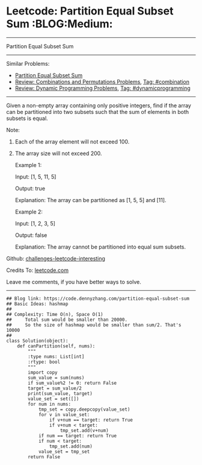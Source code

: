# Leetcode: Partition Equal Subset Sum     :BLOG:Medium:


---

Partition Equal Subset Sum  

---

Similar Problems:  
-   [Partition Equal Subset Sum](https://code.dennyzhang.com/partition-equal-subset-sum)
-   [Review: Combinations and Permutations Problems](https://code.dennyzhang.com/review-combination), [Tag: #combination](https://code.dennyzhang.com/tag/combination)
-   [Review: Dynamic Programming Problems](https://code.dennyzhang.com/review-dynamicprogramming), [Tag: #dynamicprogramming](https://code.dennyzhang.com/tag/dynamicprogramming)

---

Given a non-empty array containing only positive integers, find if the array can be partitioned into two subsets such that the sum of elements in both subsets is equal.  

Note:  
1.  Each of the array element will not exceed 100.
2.  The array size will not exceed 200.

    Example 1:
    
    Input: [1, 5, 11, 5]
    
    Output: true
    
    Explanation: The array can be partitioned as [1, 5, 5] and [11].

    Example 2:
    
    Input: [1, 2, 3, 5]
    
    Output: false
    
    Explanation: The array cannot be partitioned into equal sum subsets.

Github: [challenges-leetcode-interesting](https://github.com/DennyZhang/challenges-leetcode-interesting/tree/master/partition-equal-subset-sum)  

Credits To: [leetcode.com](https://leetcode.com/problems/partition-equal-subset-sum/description/)  

Leave me comments, if you have better ways to solve.  

---

    ## Blog link: https://code.dennyzhang.com/partition-equal-subset-sum
    ## Basic Ideas: hashmap
    ##
    ## Complexity: Time O(n), Space O(1)
    ##     Total sum would be smaller than 20000.
    ##     So the size of hashmap would be smaller than sum/2. That's 10000
    ##
    class Solution(object):
        def canPartition(self, nums):
            """
            :type nums: List[int]
            :rtype: bool
            """
            import copy
            sum_value = sum(nums)
            if sum_value%2 != 0: return False
            target = sum_value/2
            print(sum_value, target)
            value_set = set([])
            for num in nums:
                tmp_set = copy.deepcopy(value_set)
                for v in value_set:
                    if v+num == target: return True
                    if v+num < target:
                        tmp_set.add(v+num)
                if num == target: return True
                if num < target:
                    tmp_set.add(num)
                value_set = tmp_set
            return False
